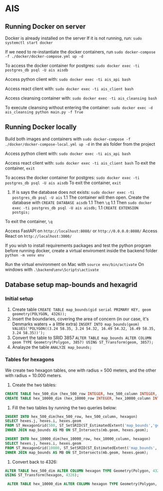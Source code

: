 # AIS

## Running Docker on server
Docker is already installed on the server
If it is not running, run: ```sudo systemctl start docker```

If we need to re-instantiate the docker containers, run 
```sudo docker-compose -f ./docker/docker-compose.yml up -d```

To access the docker container for postgres:
```sudo docker exec -ti postgres_db psql -U ais aisdb```

Access python client with: 
```sudo docker exec -ti ais_api bash```

Access react client with: 
```sudo docker exec -ti ais_client bash```

Access cleansing container with:
```sudo docker exec -ti ais_cleansing bash```

To execute cleansing without entering the container:
```sudo docker exec -d ais_cleansing python main.py -f True```

## Running Docker locally
Build both images and containers with ```sudo docker-compose -f ./docker/docker-compose-local.yml up -d``` in the ais folder from the project

Access python client with: 
```sudo docker exec -ti ais_api bash```

Access react client with: 
```sudo docker exec -ti ais_client bash```
To exit the container, ```exit```

To access the docker container for postgres:
```sudo docker exec -ti postgres_db psql -U ais aisdb```
To exit the container, ```exit```

1. If is says the database does not exists:
```sudo docker exec -ti postgres_db psql -U ais```
1.1 The container will then open. Create the database with ```CREATE DATABASE aisdb```
1.1 Then ```\q```
1.1 Then ```sudo docker exec -ti postgres_db psql -U ais aisdb;```
1.1 ```CREATE EXTENSION postgis;```

To exit the container, ```\q```

Access FastAPI on ```http://localhost:8080/``` or ```http://0.0.0.0:8080/```
Access React on ```http://localhost:3000/```

If you wish to install requirements packages and test the python program before running docker, create a virtual enviroment inside the backend folder
```python -m venv env```

Run the virtual environment on Mac with 
```source env/bin/activate```
On windows with ```.\backend\env\Scripts\activate```

## Database setup map-bounds and hexagrid
### Initial setup
1. Create table ```CREATE TABLE map_bounds(gid serial PRIMARY KEY, geom geometry(POLYGON, 4326));```
1. Insert the boundaries, covering the area of concern (in our case, it's Denmarks waters + a little extra)
```INSERT INTO map_bounds(geom) VALUES('POLYGON((3.24 58.35, 3.24 54.32, 16.49 54.32, 16.49 58.35, 3.24 58.35))');```
1. Convert the table to SRID 3857 ```ALTER TABLE map_bounds ALTER COLUMN geom TYPE Geometry(Polygon, 3857) USING ST_Transform(geom, 3857); ```
1. Analayze the table ```ANALYZE map_bounds;```

### Tables for hexagons
We create two hexagon tables, one with radius = 500 meters, and the other with radius = 10.000 meters.
1. Create the two tables:
```SQL
CREATE TABLE hex_500_dim (hex_500_row INTEGER, hex_500_column INTEGER, PRIMARY KEY(hex_500_row, hex_500_column), hexagon geometry);
CREATE TABLE hex_10000_dim (hex_10000_row INTEGER, hex_10000_column INTEGER, PRIMARY KEY(hex_10000_row, hex_10000_column), hexagon geometry);
```
1. Fill the two tables by running the two queries below:
``` SQL
INSERT INTO hex_500_dim(hex_500_row, hex_500_column, hexagon)
SELECT hexes.j, hexes.i, hexes.geom  
FROM ST_HexagonGrid(500, ST_SetSRID(ST_EstimatedExtent('map_bounds','geom'), 3857)) AS hexes  
INNER JOIN map_bounds AS MB ON ST_Intersects(mb.geom, hexes.geom);
```
``` SQL
INSERT INTO hex_10000_dim(hex_10000_row, hex_10000_column, hexagon)
SELECT hexes.j, hexes.i, hexes.geom  
FROM ST_HexagonGrid(10000, ST_SetSRID(ST_EstimatedExtent('map_bounds','geom'), 3857)) AS hexes  
INNER JOIN map_bounds AS MB ON ST_Intersects(mb.geom, hexes.geom);
```
1. Convert back to 4326:
 ```SQL
 ALTER TABLE hex_500_dim ALTER COLUMN hexagon TYPE Geometry(Polygon, 4326) 
 USING ST_Transform(hexagon, 4326);
 ```
```SQL
 ALTER TABLE hex_10000_dim ALTER COLUMN hexagon TYPE Geometry(Polygon, 4326) USING ST_Transform(hexagon, 4326);
 ```
